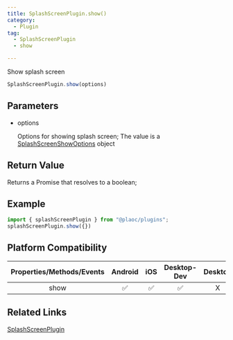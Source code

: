 ```yaml
---
title: SplashScreenPlugin.show()
category:
  - Plugin
tag:
  - SplashScreenPlugin
  - show

---
```


Show splash screen  

```js
SplashScreenPlugin.show(options)
```

## Parameters

  - options

    Options for showing splash screen; 
    The value is a [SplashScreenShowOptions](../../interface/splash-screen-show-options/index.md) object


## Return Value

  Returns a Promise that resolves to a boolean;

## Example
```js
import { splashScreenPlugin } from "@plaoc/plugins";
splashScreenPlugin.show({})
```

## Platform Compatibility

| Properties/Methods/Events | Android | iOS | Desktop-Dev | Desktop |
|:------------:|:-------:|:---:|:-----------:|:-------:|
| show         | ✅      | ✅  | ✅          | X       |

## Related Links

[SplashScreenPlugin](../index.md)